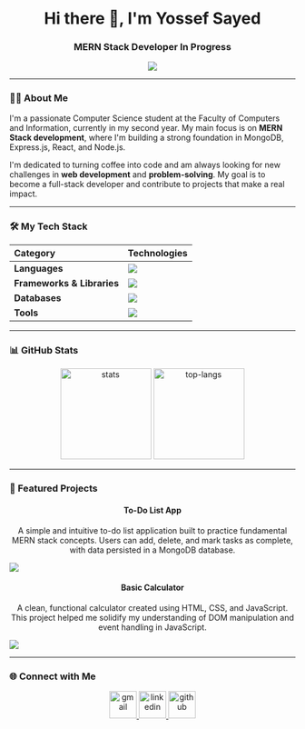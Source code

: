 <h1 align="center">Hi there 👋, I'm Yossef Sayed</h1>
<h3 align="center">MERN Stack Developer In Progress</h3>

<p align="center">
  <img src="https://capsule-render.vercel.app/api?type=waving&color=gradient&height=120&section=header"/>
</p>

---

### 👨‍💻 About Me

I'm a passionate Computer Science student at the Faculty of Computers and Information, currently in my second year. My main focus is on **MERN Stack development**, where I'm building a strong foundation in MongoDB, Express.js, React, and Node.js.

I'm dedicated to turning coffee into code and am always looking for new challenges in **web development** and **problem-solving**. My goal is to become a full-stack developer and contribute to projects that make a real impact.

---

### 🛠️ My Tech Stack

| Category | Technologies |
| :--- | :--- |
| **Languages** | <img src="https://skillicons.dev/icons?i=js,html,css,c,cpp" /> |
| **Frameworks & Libraries** | <img src="https://skillicons.dev/icons?i=react,nodejs,express,tailwind" /> |
| **Databases** | <img src="https://skillicons.dev/icons?i=mongodb" /> |
| **Tools** | <img src="https://skillicons.dev/icons?i=git,github,vscode" /> |

---

### 📊 GitHub Stats

<p align="center">
  <img src="https://github-readme-stats.vercel.app/api?username=yosifsayed444&show_icons=true&theme=tokyonight" alt="stats" height="160"/>
  <img src="https://github-readme-stats.vercel.app/api/top-langs/?username=yosifsayed444&layout=compact&theme=tokyonight" alt="top-langs" height="160"/>
</p>

---

### 🚀 Featured Projects

<p>
  <h4 align="center">To-Do List App</h4>
  <p align="center">A simple and intuitive to-do list application built to practice fundamental MERN stack concepts. Users can add, delete, and mark tasks as complete, with data persisted in a MongoDB database.</p>
  <a href="https://github.com/yosifsayed444/ToDoListApp.git" align="center">
    <img src="https://github-readme-stats.vercel.app/api/pin/?username=yosifsayed444&repo=todo-list&theme=tokyonight" />
  </a>
</p>

<p>
  <h4 align="center">Basic Calculator</h4>
  <p align="center">A clean, functional calculator created using HTML, CSS, and JavaScript. This project helped me solidify my understanding of DOM manipulation and event handling in JavaScript.</p>
  <a href="https://github.com/yosifsayed444/calculator" align="center">
    <img src="https://github-readme-stats.vercel.app/api/pin/?username=yosifsayed444&repo=calculator&theme=tokyonight" />
  </a>
</p>

---

### 🌐 Connect with Me

<p align="center">
  <a href="mailto:yousifsayed338@gmail.com">
    <img src="https://skillicons.dev/icons?i=gmail" width="48" height="48" alt="gmail"/>
  </a>
  <a href="https://www.linkedin.com/in/yossef-sayed-213019357">
    <img src="https://skillicons.dev/icons?i=linkedin" width="48" height="48" alt="linkedin"/>
  </a>
  <a href="https://github.com/yosifsayed444">
    <img src="https://skillicons.dev/icons?i=github" width="48" height="48" alt="github"/>
  </a>
</p>
